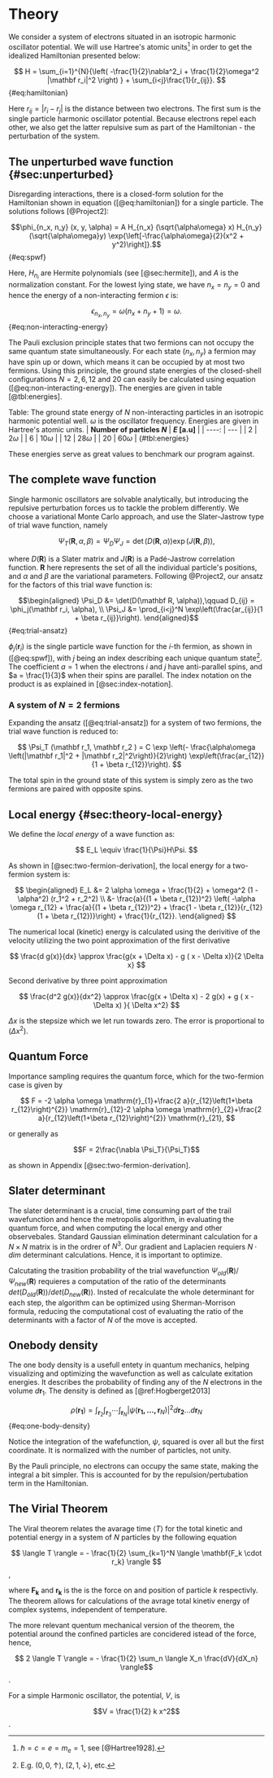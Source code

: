# Theory

We consider a system of electrons situated in an isotropic harmonic oscillator potential. We will use Hartree's atomic units[^hartree] in order to get the idealized Hamiltonian presented below:

$$ H = \sum_{i=1}^{N}{\left( -\frac{1}{2}\nabla^2_i + \frac{1}{2}\omega^2 |\mathbf r_i|^2 \right) } + \sum_{i<j}\frac{1}{r_{ij}}. $$ {#eq:hamiltonian}

Here $r_{ij} = |r_i - r_j|$ is the distance between two electrons. The first sum is the single particle harmonic oscillator potential. Because electrons repel each other, we also get the latter repulsive sum as part of the Hamiltonian - the perturbation of the system.

[^hartree]: $\hbar = c = e = m_e = 1$, see [@Hartree1928].

## The unperturbed wave function {#sec:unperturbed}

Disregarding interactions, there is a closed-form solution for the Hamiltonian shown in equation ([@eq:hamiltonian]) for a single particle. The solutions follows [@Project2]:

$$\phi_{n_x, n_y} (x, y, \alpha) = A H_{n_x} (\sqrt{\alpha\omega} x) H_{n_y}(\sqrt{\alpha\omega}y) \exp{\left[-\frac{\alpha\omega}{2}(x^2 + y^2)\right]}.$${#eq:spwf}

Here, $H_{n_i}$ are Hermite polynomials (see [@sec:hermite]), and $A$ is the normalization constant. For the lowest lying state, we have $n_x = n_y = 0$ and hence the energy of a non-interacting fermion $\epsilon$ is:

$$ \epsilon_{n_x, n_y} = \omega(n_x + n_y + 1) = \omega. $$ {#eq:non-interacting-energy}

The Pauli exclusion principle states that two fermions can not occupy the same quantum state simultaneously. For each state $(n_x, n_y)$ a fermion may have spin up or down, which means it can be occupied by at most two fermions. Using this principle, the ground state energies of the closed-shell configurations $N = 2, 6, 12$ and $20$ can easily be calculated using equation ([@eq:non-interacting-energy]). The energies are given in table [@tbl:energies].

Table: The ground state energy of $N$ non-interacting particles in an isotropic harmonic potential well. $\omega$ is the oscillator frequency. Energies are given in Hartree's atomic units. 
| **Number of particles $N$** | **$E$ [a.u]**        |
| ----:                       | ---                  |
| $2$                         | $2 \omega$           |
| $6$                         | $10 \omega$          |
| $12$                        | $28 \omega$          |
| $20$                        | $60 \omega$          | {#tbl:energies}

These energies serve as great values to benchmark our program against.

## The complete wave function
<!-- Should we really call it the "complete" wave function? I don't know, it sounds right to me atm, but perhaps it's a bit redundant... -->

Single harmonic oscillators are solvable analytically, but introducing the repulsive perturbation forces us to tackle the problem differently. We choose a variational Monte Carlo approach, and use the Slater-Jastrow type of trial wave function, namely

$$ \Psi_T(\mathbf R, \alpha, \beta) = \Psi_D \Psi_J = \det(D(\mathbf R, \alpha))\exp(J(\mathbf R, \beta)), $$

where $D(\mathbf R)$ is a Slater matrix and $J(\mathbf R)$ is a Padé-Jastrow correlation function. $\mathbf R$ here represents the set of all the individual particle's positions, and $\alpha$ and $\beta$ are the variational parameters. Following @Project2, our ansatz for the factors of this trial wave function is:

$$\begin{aligned}
\Psi_D &= \det(D(\mathbf R, \alpha)),\qquad D_{ij} = \phi_j(\mathbf r_i, \alpha), \\
\Psi_J &= \prod_{i<j}^N \exp\left(\frac{ar_{ij}}{1 + \beta r_{ij}}\right).
\end{aligned}$$ {#eq:trial-ansatz}

$\phi_j(\mathbf r_i)$ is the single particle wave function for the $i$-th fermion, as shown in ([@eq:spwf]), with $j$ being an index describing each unique quantum state[^quantum]. The coefficient $a = 1$ when the electrons $i$ and $j$ have anti-parallel spins, and $a = \frac{1}{3}$ when their spins are parallel. The index notation on the product is as explained in [@sec:index-notation].

[^quantum]: E.g. $(0,0,\uparrow)$, $(2,1,\downarrow)$, etc.

### A system of $N=2$ fermions

Expanding the ansatz ([@eq:trial-ansatz]) for a system of two fermions, the trial wave function is reduced to:

$$ \Psi_T (\mathbf r_1, \mathbf r_2 ) = C \exp \left(- \frac{\alpha\omega \left(|\mathbf r_1|^2 + |\mathbf r_2|^2\right)}{2}\right) \exp\left(\frac{ar_{12}}{1 + \beta r_{12}}\right). $$

The total spin in the ground state of this system is simply zero as the two fermions are paired with opposite spins.

## Local energy {#sec:theory-local-energy}

We define the *local energy* of a wave function as:

$$ E_L \equiv \frac{1}{\Psi}H\Psi. $$

As shown in [@sec:two-fermion-derivation], the local energy for a two-fermion system is:

$$ \begin{aligned}
E_L &= 2 \alpha \omega + \frac{1}{2} + \omega^2 (1 - \alpha^2) (r_1^2 + r_2^2) \\
&- \frac{a}{(1 + \beta r_{12})^2} \left( -\alpha \omega r_{12} + \frac{a}{(1 + \beta r_{12})^2} + \frac{1 - \beta r_{12}}{r_{12}(1 + \beta r_{12})}\right) + \frac{1}{r_{12}}.
\end{aligned} $$ <!-- Is this correct?. -->

The numerical local (kinetic) energy is calculated using the derivitive of the velocity utilizing the two point approximation of the first derivative

$$ \frac{d g(x)}{dx} \approx \frac{g(x + \Delta x) - g ( x - \Delta x)}{2 \Delta x} $$

Second derivative by three point approximation

$$ \frac{d^2 g(x)}{dx^2} \approx \frac{g(x + \Delta x) - 2 g(x)  + g ( x - \Delta x) }{ \Delta x^2}  $$

$\Delta x$ is the stepsize which we let run towards zero. The error is proportional to $(\Delta x ^2 )$.

## Quantum Force 

Importance sampling requires the quantum force, which for the two-fermion case is given by

$$ F = -2 \alpha \omega \mathrm{r}_{1}+\frac{2 a}{r_{12}\left(1+\beta r_{12}\right)^{2}} \mathrm{r}_{12}-2 \alpha \omega \mathrm{r}_{2}+\frac{2 a}{r_{12}\left(1+\beta r_{12}\right)^{2}} \mathrm{r}_{21}, $$

or generally as

$$F = 2\frac{\nabla \Psi_T}{\Psi_T}$$

as shown in Appendix [@sec:two-fermion-derivation].

## Slater determinant

The slater determinant is a crucial, time consuming part of the trail wavefunction and hence the metropolis algorithm, in evaluating the quantum force, and when computing the local energy and other observebales.  Standard Gaussian elimination determinant calculation for a $N \times N$ matrix is in the ordrer of $N^3$.  Our gradient and Laplacien requiers $N \cdot dim$ determinant calculations. Hence, it is important to optimize. 

Calcutating the trasition probability of the trial wavefunction $\Psi_{old}(\mathbf{R}) / \Psi_{new}(\mathbf{R})$ requieres a computation of the ratio of the determinants $det(D_{old}(\mathbf{R})) / det(D_{new}(\mathbf{R}))$. Insted of recalculate the whole determinant for each step, the algorithm can be optimized using Sherman-Morrison formula, reducing the computational cost of evaluating the ratio of the determinants with a factor of $N$ of the move is accepted.  

## Onebody density
<!-- Write some more here? Find a reference at least - Anna -->
The one body density is a usefull entety in quantum mechanics, helping visualizing and optimizing the wavefunction as well as calculate exitation energies. It describes the probability of finding any of the $N$ electrons in the volume $d \mathbf{r}_1$. The density is defined as [@ref:Hogberget2013]

$$\rho(\mathbf{r_1}) = \int_{\mathbf{r}_2} \int_{\mathbf{r}_3} \cdots \int_{\mathbf{r}_N}|\psi(\mathbf{r_1, ... , r}_N)|^2 d\mathbf{r_2}...d\mathbf{r}_N $$
{#eq:one-body-density}


Notice the integration of the wafefunction, $\psi$, squared is over all but the first coordinate. It is normalized with the number of particles, not unity. 

By the Pauli principle, no electrons can occupy the same state, making the integral a bit simpler. This is accounted for by the repulsion/pertubation term in the Hamiltonian. 

## The Virial Theorem

<!-- For comparison later, see exercise f-->
The Viral theorem relates the avarage time $\langle T \rangle$ for the total kinetic and potential energy in a system of $N$ particles by the following equation

$$ \langle T \rangle  = - \frac{1}{2} \sum_{k=1}^N \langle \mathbf{F_k \cdot r_k} \rangle $$,

where $\mathbf{F_k}$ and $\mathbf{r_k}$ is the is the force on and position of particle $k$ respectivly. The theorem allows for calculations of the avrage total kinetiv energy of complex systems, independent of temperature. 

The more relevant quentum mechanical version of the theorem, the potential around the confined particles are concidered istead of the force, hence,

$$ 2 \langle T \rangle = - \frac{1}{2} \sum_n \langle X_n \frac{dV}{dX_n} \rangle$$. 

For a simple Harmonic oscillator, the potential, $V$, is

$$V = \frac{1}{2} k x^2$$. 

<!-- source: https://en.wikipedia.org/wiki/Virial_theorem -->
